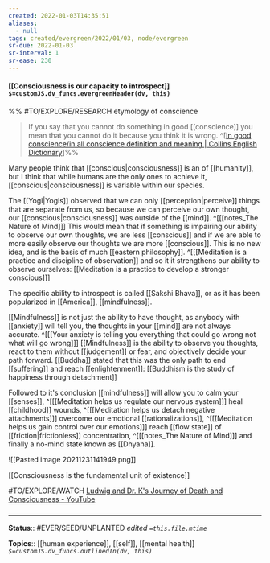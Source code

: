 ```yaml
---
created: 2022-01-03T14:35:51 
aliases:
  - null
tags: created/evergreen/2022/01/03, node/evergreen
sr-due: 2022-01-03
sr-interval: 1
sr-ease: 230
---
```


#### [[Consciousness is our capacity to introspect]] `$=customJS.dv_funcs.evergreenHeader(dv, this)`
%%
#TO/EXPLORE/RESEARCH etymology of conscience
> If you say that you cannot do something in good [[conscience]] you mean that you cannot do it because you think it is wrong. 
^[[In good conscience/in all conscience definition and meaning | Collins English Dictionary](https://www.collinsdictionary.com/us/dictionary/english/in-good-conscience-in-all-conscience)]%%

Many people think that [[conscious|consciousness]] is an  of [[humanity]], but I think that while humans are the only ones to achieve it, [[conscious|consciousness]] is variable within our species.

The [[Yogi|Yogis]] observed that we can only [[perception|perceive]] things that are separate from us, so because we can perceive our own thought, our [[conscious|consciousness]] was outside of the [[mind]].
^[[[notes_The Nature of Mind]]]
This would mean that if something is impairing our ability to observe our own thoughts, we are less [[conscious]] and if we are able to more easily observe our thoughts we are more [[conscious]].
This is no new idea, and is the basis of much [[eastern philosophy]].
^[[[Meditation is a practice and discipline of observation]]
and so it
it strengthens our ability to observe ourselves:
[[Meditation is a practice to develop a stronger conscious]]]

The specific ability to introspect is called [[Sakshi Bhava]], or as it has been popularized in [[America]], [[mindfulness]]. 

[[Mindfulness]] is not just the ability to have thought, as anybody with [[anxiety]] will tell you, the thoughts in your [[mind]] are not always accurate.
^[[[Your anxiety is telling you everything that could go wrong not what will go wrong]]]
[[Mindfulness]] is the ability to observe you thoughts, react to them without [[judgement]] or fear, and objectively decide your path forward.
[[Buddha]] stated that this was the only path to end [[suffering]] and reach [[enlightenment]]:
[[Buddhism is the study of happiness through detachment]]

Followed to it's conclusion [[mindfulness]] will allow you to calm your [[senses]],
^[[[Meditation helps us regulate our nervous system]]]
heal [[childhood]] wounds,
^[[[Meditation helps us detach negative attachments]]]
overcome our emotional [[rationalizations]],
^[[[Meditation helps us gain control over our emotions]]]
reach [[flow state]] of [[friction|frictionless]] concentration,
^[[[notes_The Nature of Mind]]]
and finally a no-mind state known as [[Dhyana]].

![[Pasted image 20211231141949.png]]

[[Consciousness is the fundamental unit of existence]]

#TO/EXPLORE/WATCH [Ludwig and Dr. K's Journey of Death and Consciousness - YouTube](https://youtu.be/CHzOedHm_kM?t=3214)

### <hr class="footnote"/>

**Status**:: #EVER/SEED/UNPLANTED
*edited `=this.file.mtime`*

**Topics**:: [[human experience]], [[self]], [[mental health]]
*`$=customJS.dv_funcs.outlinedIn(dv, this)`*


